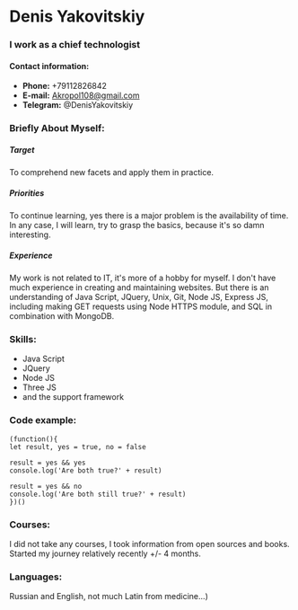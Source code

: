 
# Denis Yakovitskiy
### I work as a chief technologist
#### Contact information:

- **Phone:** +79112826842
- **E-mail:** Akropol108@gmail.com
- **Telegram:** @DenisYakovitskiy

### Briefly About Myself:
##### Target
To comprehend new facets and apply them in practice.
##### Priorities
To continue learning, yes there is a major problem is the availability of time. In any case, I will learn, try to grasp the basics, because it's so damn interesting.
##### Experience
My work is not related to IT, it's more of a hobby for myself. 
I don't have much experience in creating and maintaining websites. 
But there is an understanding of Java Script, JQuery, Unix, Git, Node JS, Express JS, 
including making GET requests using Node HTTPS module, and SQL in combination with MongoDB.

### Skills:
* Java Script
* JQuery
* Node JS
* Three JS
* and the support framework 

### Code example:
```
(function(){
let result, yes = true, no = false

result = yes && yes
console.log('Are both true?' + result)

result = yes && no
console.log('Are both still true?' + result)
})()

```
### Courses:
I did not take any courses, I took information from open sources and books. 
Started my journey relatively recently +/- 4 months.

### Languages:
Russian and English, not much Latin from medicine...) 

